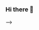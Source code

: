 ### Hi there 👋

<!--
**vikramanks/vikramanks** is a ✨ _special_ ✨ repository because its `README.md` (this file) appears on your GitHub profile.


# 💻 Tech Stack:
![Python](https://img.shields.io/badge/python-3670A0?style=for-the-badge&logo=python&logoColor=ffdd54) ![MySQL](https://img.shields.io/badge/mysql-%2300f.svg?style=for-the-badge&logo=mysql&logoColor=white) ![Postgres](https://img.shields.io/badge/postgres-%23316192.svg?style=for-the-badge&logo=postgresql&logoColor=white) ![Adobe Photoshop](https://img.shields.io/badge/adobephotoshop-%2331A8FF.svg?style=for-the-badge&logo=adobephotoshop&logoColor=white) ![Jira](https://img.shields.io/badge/jira-%230A0FFF.svg?style=for-the-badge&logo=jira&logoColor=white) ![Pandas](https://img.shields.io/badge/pandas-%23150458.svg?style=for-the-badge&logo=pandas&logoColor=white)
# 📊 GitHub Stats:
![](https://github-readme-stats.vercel.app/api?username=Vikraman&theme=dark&hide_border=false&include_all_commits=false&count_private=false)<br/>
![](https://github-readme-streak-stats.herokuapp.com/?user=Vikraman&theme=dark&hide_border=false)<br/>
![](https://github-readme-stats.vercel.app/api/top-langs/?username=Vikraman&theme=dark&hide_border=false&include_all_commits=false&count_private=false&layout=compact)

---
[![](https://visitcount.itsvg.in/api?id=Vikraman&icon=0&color=0)](https://visitcount.itsvg.in)

<!-- Proudly created with GPRM ( https://gprm.itsvg.in ) -->
-->
